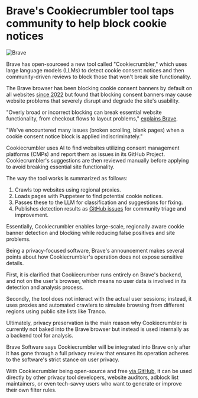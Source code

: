 # Brave's Cookiecrumbler tool taps community to help block cookie notices

![Brave](https://www.bleepstatic.com/content/hl-images/2022/06/22/Brave.jpg)

Brave has open-sourceed a new tool called "Cookiecrumbler," which uses large language models (LLMs) to detect cookie consent notices and then community-driven reviews to block those that won't break site functionality.

The Brave browser has been blocking cookie consent banners by default on all websites [since 2022](https://www.bleepingcomputer.com/news/security/brave-browser-to-start-blocking-annoying-cookie-consent-banners/) but found that blocking consent banners may cause website problems that severely disrupt and degrade the site's usability.

"Overly broad or incorrect blocking can break essential website functionality, from checkout flows to layout problems," [explains Brave](https://brave.com/privacy-updates/33-cookiecrumbler/).

"We've encountered many issues (broken scrolling, blank pages) when a cookie consent notice block is applied indiscriminately."

Cookiecrumbler uses AI to find websites utilizing consent management platforms (CMPs) and report them as issues in its GitHub Project. Cookiecrumbler's suggestions are then reviewed manually before applying to avoid breaking essential site functionality.

The way the tool works is summarized as follows:

1. Crawls top websites using regional proxies.
2. Loads pages with Puppeteer to find potential cookie notices.
3. Passes these to the LLM for classification and suggestions for fixing.
4. Publishes detection results as [GitHub issues](https://github.com/brave-experiments/cookiecrumbler-issues/issues) for community triage and improvement.

Essentially, Cookiecrumbler enables large-scale, regionally aware cookie banner detection and blocking while reducing false positives and site problems.

Being a privacy-focused software, Brave's announcement makes several points about how Cookiecrumbler's operation does not expose sensitive details.

First, it is clarified that Cookiecrumber runs entirely on Brave's backend, and not on the user's browser, which means no user data is involved in its detection and analysis process.

Secondly, the tool does not interact with the actual user sessions; instead, it uses proxies and automated crawlers to simulate browsing from different regions using public site lists like Tranco.

Ultimately, privacy preservation is the main reason why Cookiecrumbler is currently not baked into the Brave browser but instead is used internally as a backend tool for analysis.

Brave Software says Cookiecrumbler will be integrated into Brave only after it has gone through a full privacy review that ensures its operation adheres to the software's strict stance on user privacy.

With Cookiecrumbler being open-source and free [via GitHub](https://github.com/brave/cookiecrumbler/), it can be used directly by other privacy tool developers, website auditors, adblock list maintainers, or even tech-savvy users who want to generate or improve their own filter rules.